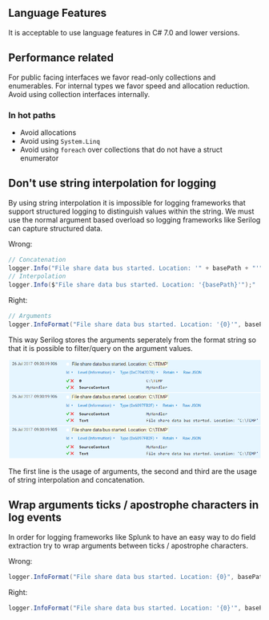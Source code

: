 ## Language Features
It is acceptable to use language features in C# 7.0 and lower versions.

## Performance related

For public facing interfaces we favor read-only collections and enumerables. For internal types we favor speed and allocation reduction. Avoid using collection interfaces internally.

### In hot paths

* Avoid allocations
* Avoid using `System.Linq`
* Avoid using `foreach` over collections that do not have a struct enumerator


## Don't use string interpolation for logging

By using string interpolation it is impossible for logging frameworks that support structured logging to distinguish values within the string. We must use the normal argument based overload so logging frameworks like Serilog can capture structured data.

Wrong:

```c#
// Concatenation
logger.Info("File share data bus started. Location: '" + basePath + "'");"
// Interpolation
logger.Info($"File share data bus started. Location: '{basePath}'");"
```

Right:

```c#
// Arguments
logger.InfoFormat("File share data bus started. Location: '{0}'", basePath);
```

This way Serilog stores the arguments seperately from the format string so that it is possible to filter/query on the argument values.

![Serilog structured logging](coding-guidelines-serilog.png)

The first line is the usage of arguments, the second and third are the usage of string interpolation and concatenation.


## Wrap arguments ticks / apostrophe characters in log events

In order for logging frameworks like Splunk to have an easy way to do field extraction try to wrap arguments between ticks / apostrophe characters.

Wrong:

```c#
logger.InfoFormat("File share data bus started. Location: {0}", basePath);
```

Right:

```c#
logger.InfoFormat("File share data bus started. Location: '{0}'", basePath);
```


